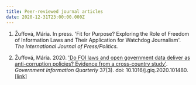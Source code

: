 ```yaml
---
title: Peer-reviewed journal articles
date: 2020-12-31T23:00:00.000Z
---
```

1. Žuffová, Mária. In press. 'Fit for Purpose? Exploring the Role of Freedom of Information Laws and Their Application for Watchdog Journalism'. *The International Journal of Press/Politics.*  [](https://journals.sagepub.com/home/hij)


2. Žuffová, Mária. 2020. ['Do FOI laws and open government data deliver as anti-corruption policies? Evidence from a cross-country study'](https://www.sciencedirect.com/science/article/pii/S0740624X1930560X). *Government Information Quarterly* 37(3). doi: 10.1016/j.giq.2020.101480. [[link]](/assets/downloads/zuffova_accepted_manuscript_GIQ.pdf)